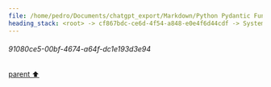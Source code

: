 ```yaml
---
file: /home/pedro/Documents/chatgpt_export/Markdown/Python Pydantic Function Model.md
heading_stack: <root> -> cf867bdc-ce6d-4f54-a848-e0e4f6d44cdf -> System -> 91080ce5-00bf-4674-a64f-dc1e193d3e94
---
```

###### 91080ce5-00bf-4674-a64f-dc1e193d3e94
[parent ⬆️](#cf867bdc-ce6d-4f54-a848-e0e4f6d44cdf)
